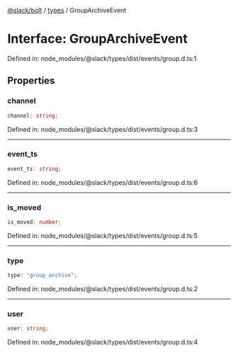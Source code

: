 [@slack/bolt](../../../../index.md) / [types](../index.md) / GroupArchiveEvent

# Interface: GroupArchiveEvent

Defined in: node\_modules/@slack/types/dist/events/group.d.ts:1

## Properties

### channel

```ts
channel: string;
```

Defined in: node\_modules/@slack/types/dist/events/group.d.ts:3

***

### event\_ts

```ts
event_ts: string;
```

Defined in: node\_modules/@slack/types/dist/events/group.d.ts:6

***

### is\_moved

```ts
is_moved: number;
```

Defined in: node\_modules/@slack/types/dist/events/group.d.ts:5

***

### type

```ts
type: "group_archive";
```

Defined in: node\_modules/@slack/types/dist/events/group.d.ts:2

***

### user

```ts
user: string;
```

Defined in: node\_modules/@slack/types/dist/events/group.d.ts:4
